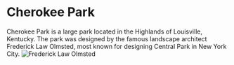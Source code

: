 # Cherokee Park
Cherokee Park is a large park located in the Highlands of Louisville, Kentucky. The park was designed by the famous landscape architect Frederick Law Olmsted, most known for designing Central Park in New York City.
![Frederick Law Olmsted](frederick-law-olmsted.jpg)